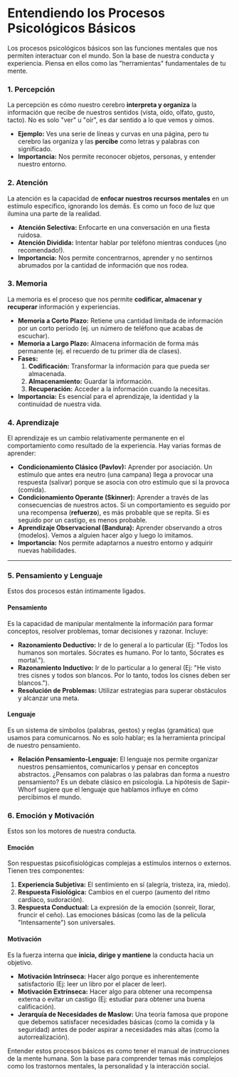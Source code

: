 # Entendiendo los Procesos Psicológicos Básicos

Los procesos psicológicos básicos son las funciones mentales que nos permiten interactuar con el mundo. Son la base de nuestra conducta y experiencia. Piensa en ellos como las "herramientas" fundamentales de tu mente.

### 1. Percepción

La percepción es cómo nuestro cerebro **interpreta y organiza** la información que recibe de nuestros sentidos (vista, oído, olfato, gusto, tacto). No es solo "ver" u "oír", es dar sentido a lo que vemos y oímos.

- **Ejemplo:** Ves una serie de líneas y curvas en una página, pero tu cerebro las organiza y las **percibe** como letras y palabras con significado.
- **Importancia:** Nos permite reconocer objetos, personas, y entender nuestro entorno.

### 2. Atención

La atención es la capacidad de **enfocar nuestros recursos mentales** en un estímulo específico, ignorando los demás. Es como un foco de luz que ilumina una parte de la realidad.

- **Atención Selectiva:** Enfocarte en una conversación en una fiesta ruidosa.
- **Atención Dividida:** Intentar hablar por teléfono mientras conduces (¡no recomendado!).
- **Importancia:** Nos permite concentrarnos, aprender y no sentirnos abrumados por la cantidad de información que nos rodea.

### 3. Memoria

La memoria es el proceso que nos permite **codificar, almacenar y recuperar** información y experiencias.

- **Memoria a Corto Plazo:** Retiene una cantidad limitada de información por un corto período (ej. un número de teléfono que acabas de escuchar).
- **Memoria a Largo Plazo:** Almacena información de forma más permanente (ej. el recuerdo de tu primer día de clases).
- **Fases:**
    1.  **Codificación:** Transformar la información para que pueda ser almacenada.
    2.  **Almacenamiento:** Guardar la información.
    3.  **Recuperación:** Acceder a la información cuando la necesitas.
- **Importancia:** Es esencial para el aprendizaje, la identidad y la continuidad de nuestra vida.

### 4. Aprendizaje

El aprendizaje es un cambio relativamente permanente en el comportamiento como resultado de la experiencia. Hay varias formas de aprender:

- **Condicionamiento Clásico (Pavlov):** Aprender por asociación. Un estímulo que antes era neutro (una campana) llega a provocar una respuesta (salivar) porque se asocia con otro estímulo que sí la provoca (comida).
- **Condicionamiento Operante (Skinner):** Aprender a través de las consecuencias de nuestros actos. Si un comportamiento es seguido por una recompensa (**refuerzo**), es más probable que se repita. Si es seguido por un castigo, es menos probable.
- **Aprendizaje Observacional (Bandura):** Aprender observando a otros (modelos). Vemos a alguien hacer algo y luego lo imitamos.
- **Importancia:** Nos permite adaptarnos a nuestro entorno y adquirir nuevas habilidades.

---

### 5. Pensamiento y Lenguaje

Estos dos procesos están íntimamente ligados.

#### Pensamiento
Es la capacidad de manipular mentalmente la información para formar conceptos, resolver problemas, tomar decisiones y razonar. Incluye:
- **Razonamiento Deductivo:** Ir de lo general a lo particular (Ej: "Todos los humanos son mortales. Sócrates es humano. Por lo tanto, Sócrates es mortal.").
- **Razonamiento Inductivo:** Ir de lo particular a lo general (Ej: "He visto tres cisnes y todos son blancos. Por lo tanto, todos los cisnes deben ser blancos.").
- **Resolución de Problemas:** Utilizar estrategias para superar obstáculos y alcanzar una meta.

#### Lenguaje
Es un sistema de símbolos (palabras, gestos) y reglas (gramática) que usamos para comunicarnos. No es solo hablar; es la herramienta principal de nuestro pensamiento.
- **Relación Pensamiento-Lenguaje:** El lenguaje nos permite organizar nuestros pensamientos, comunicarlos y pensar en conceptos abstractos. ¿Pensamos con palabras o las palabras dan forma a nuestro pensamiento? Es un debate clásico en psicología. La hipótesis de Sapir-Whorf sugiere que el lenguaje que hablamos influye en cómo percibimos el mundo.

### 6. Emoción y Motivación

Estos son los motores de nuestra conducta.

#### Emoción
Son respuestas psicofisiológicas complejas a estímulos internos o externos. Tienen tres componentes:
1.  **Experiencia Subjetiva:** El sentimiento en sí (alegría, tristeza, ira, miedo).
2.  **Respuesta Fisiológica:** Cambios en el cuerpo (aumento del ritmo cardíaco, sudoración).
3.  **Respuesta Conductual:** La expresión de la emoción (sonreír, llorar, fruncir el ceño).
Las emociones básicas (como las de la película "Intensamente") son universales.

#### Motivación
Es la fuerza interna que **inicia, dirige y mantiene** la conducta hacia un objetivo.
- **Motivación Intrínseca:** Hacer algo porque es inherentemente satisfactorio (Ej: leer un libro por el placer de leer).
- **Motivación Extrínseca:** Hacer algo para obtener una recompensa externa o evitar un castigo (Ej: estudiar para obtener una buena calificación).
- **Jerarquía de Necesidades de Maslow:** Una teoría famosa que propone que debemos satisfacer necesidades básicas (como la comida y la seguridad) antes de poder aspirar a necesidades más altas (como la autorrealización).

Entender estos procesos básicos es como tener el manual de instrucciones de la mente humana. Son la base para comprender temas más complejos como los trastornos mentales, la personalidad y la interacción social.